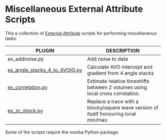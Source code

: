 # Miscellaneous External Attribute Scripts
This a collection of [External Attribute](http://waynegm.github.io/OpendTect-Plugin-Docs/Attributes/ExternalAttrib/) scripts for performing miscellaneous tasks.

| PLUGIN | DESCRIPTION |
|--------|-------------|
| ex_addnoise.py | Add noise to data |
| [ex_angle_stacks_4_to_AVOIG.py](http://waynegm.github.io/OpendTect-Plugin-Docs/External_Attributes/AVO_IG) | Calculate AVO intercept and gradient from 4 angle stacks |
| [ex_correlation.py](http://waynegm.github.io/OpendTect-Plugin-Docs/External_Attributes/Z_Delay_Est) | Estimate relative timeshifts between 2 volumes using local cross correlation. |
| [ex_zc_block.py](http://waynegm.github.io/OpendTect-Plugin-Docs/External_Attributes/ZC_Block) | Replace a trace with a blocky/square wave version of itself honouring local min/max.  |

Some of the scripts require the numba Python package.

